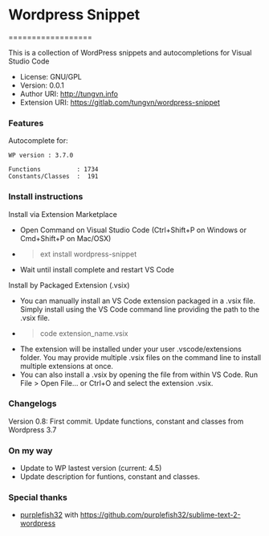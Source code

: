 # Wordpress Snippet
==================

This is a collection of WordPress snippets and autocompletions for Visual Studio Code

- License: GNU/GPL
- Version: 0.0.1
- Author URI: http://tungvn.info
- Extension URI: https://gitlab.com/tungvn/wordpress-snippet

### Features

Autocomplete for:

    WP version : 3.7.0

    Functions          : 1734
    Constants/Classes  :  191
    
### Install instructions

Install via Extension Marketplace
- Open Command on Visual Studio Code (Ctrl+Shift+P on Windows or Cmd+Shift+P on Mac/OSX)
- > ext install wordpress-snippet
- Wait until install complete and restart VS Code

Install by Packaged Extension (.vsix)
- You can manually install an VS Code extension packaged in a .vsix file. Simply install using the VS Code command line providing the path to the .vsix file.
- >code extension_name.vsix
- The extension will be installed under your user .vscode/extensions folder. You may provide multiple .vsix files on the command line to install multiple extensions at once.
- You can also install a .vsix by opening the file from within VS Code. Run File > Open File... or Ctrl+O and select the extension .vsix.

### Changelogs
Version 0.8: First commit. Update functions, constant and classes from Wordpress 3.7

### On my way
- Update to WP lastest version (current: 4.5)
- Update description for funtions, constant and classes. 

### Special thanks
- [purplefish32](https://github.com/purplefish32) with https://github.com/purplefish32/sublime-text-2-wordpress